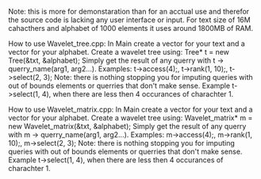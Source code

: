 Note: this is more for demonstaration than for an acctual use and therefor the source code is lacking any user interface or input.
For text size of 16M cahacthers and alphabet of 1000 elements it uses around 1800MB of RAM.

How to use Wavelet_tree.cpp:
In Main create a vector<int> for your text and a vector<int> for your alphabet.
Create a wavelet tree using: Tree* t = new Tree(&txt, &alphabet);
Simply get the result of any querry with t -> querry_name(arg1, arg2...).
Examples: t->access(4);, t->rank(1, 10);, t->select(2, 3);
Note: there is nothing stopping you for imputing queries with out of bounds elements or querries that don't make sense. Example t->select(1, 4), when there are less then 4 occurances of charachter 1.

How to use Wavelet_matrix.cpp:
In Main create a vector<int> for your text and a vector<int> for your alphabet.
Create a wavelet tree using: Wavelet_matrix* m = new Wavelet_matrix(&txt, &alphabet);
Simply get the result of any querry with m -> querry_name(arg1, arg2...).
Examples: m->access(4);, m->rank(1, 10);, m->select(2, 3);
Note: there is nothing stopping you for imputing queries with out of bounds elements or querries that don't make sense. Example t->select(1, 4), when there are less then 4 occurances of charachter 1.
